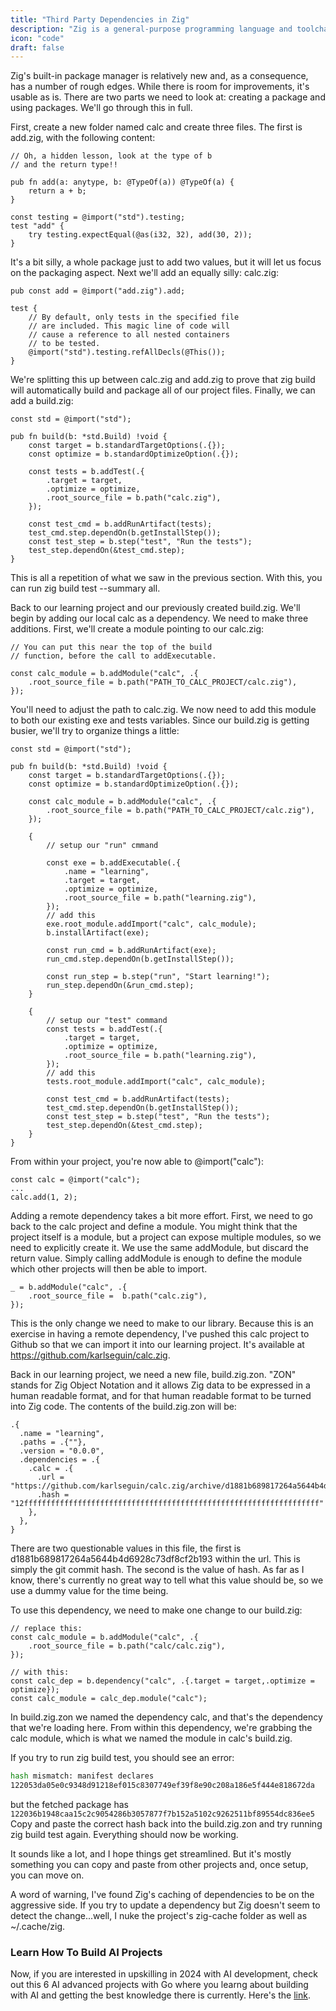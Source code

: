 ```yaml
---
title: "Third Party Dependencies in Zig"
description: "Zig is a general-purpose programming language and toolchain for maintaining robust, optimal, and reusable software."
icon: "code"
draft: false
---
```


Zig's built-in package manager is relatively new and, as a consequence, has a number of rough edges. While there is room for improvements, it's usable as is. There are two parts we need to look at: creating a package and using packages. We'll go through this in full.

First, create a new folder named calc and create three files. The first is add.zig, with the following content:

```zig
// Oh, a hidden lesson, look at the type of b
// and the return type!!

pub fn add(a: anytype, b: @TypeOf(a)) @TypeOf(a) {
	return a + b;
}

const testing = @import("std").testing;
test "add" {
	try testing.expectEqual(@as(i32, 32), add(30, 2));
}
```

It's a bit silly, a whole package just to add two values, but it will let us focus on the packaging aspect. Next we'll add an equally silly: calc.zig:

```zig
pub const add = @import("add.zig").add;

test {
	// By default, only tests in the specified file
	// are included. This magic line of code will
	// cause a reference to all nested containers
	// to be tested.
	@import("std").testing.refAllDecls(@This());
}
```

We're splitting this up between calc.zig and add.zig to prove that zig build will automatically build and package all of our project files. Finally, we can add a build.zig:

```zig
const std = @import("std");

pub fn build(b: *std.Build) !void {
	const target = b.standardTargetOptions(.{});
	const optimize = b.standardOptimizeOption(.{});

	const tests = b.addTest(.{
		.target = target,
		.optimize = optimize,
		.root_source_file = b.path("calc.zig"),
	});

	const test_cmd = b.addRunArtifact(tests);
	test_cmd.step.dependOn(b.getInstallStep());
	const test_step = b.step("test", "Run the tests");
	test_step.dependOn(&test_cmd.step);
}
```

This is all a repetition of what we saw in the previous section. With this, you can run zig build test --summary all.

Back to our learning project and our previously created build.zig. We'll begin by adding our local calc as a dependency. We need to make three additions. First, we'll create a module pointing to our calc.zig:

```zig
// You can put this near the top of the build
// function, before the call to addExecutable.

const calc_module = b.addModule("calc", .{
	.root_source_file = b.path("PATH_TO_CALC_PROJECT/calc.zig"),
});
```

You'll need to adjust the path to calc.zig. We now need to add this module to both our existing exe and tests variables. Since our build.zig is getting busier, we'll try to organize things a little:

```zig
const std = @import("std");

pub fn build(b: *std.Build) !void {
	const target = b.standardTargetOptions(.{});
	const optimize = b.standardOptimizeOption(.{});

	const calc_module = b.addModule("calc", .{
		.root_source_file = b.path("PATH_TO_CALC_PROJECT/calc.zig"),
	});

	{
		// setup our "run" cmmand

		const exe = b.addExecutable(.{
			.name = "learning",
			.target = target,
			.optimize = optimize,
			.root_source_file = b.path("learning.zig"),
		});
		// add this
		exe.root_module.addImport("calc", calc_module);
		b.installArtifact(exe);

		const run_cmd = b.addRunArtifact(exe);
		run_cmd.step.dependOn(b.getInstallStep());

		const run_step = b.step("run", "Start learning!");
		run_step.dependOn(&run_cmd.step);
	}

	{
		// setup our "test" command
		const tests = b.addTest(.{
			.target = target,
			.optimize = optimize,
			.root_source_file = b.path("learning.zig"),
		});
		// add this
		tests.root_module.addImport("calc", calc_module);

		const test_cmd = b.addRunArtifact(tests);
		test_cmd.step.dependOn(b.getInstallStep());
		const test_step = b.step("test", "Run the tests");
		test_step.dependOn(&test_cmd.step);
	}
}
```

From within your project, you're now able to @import("calc"):

```zig
const calc = @import("calc");
...
calc.add(1, 2);
```

Adding a remote dependency takes a bit more effort. First, we need to go back to the calc project and define a module. You might think that the project itself is a module, but a project can expose multiple modules, so we need to explicitly create it. We use the same addModule, but discard the return value. Simply calling addModule is enough to define the module which other projects will then be able to import.

```zig
_ = b.addModule("calc", .{
	.root_source_file =  b.path("calc.zig"),
});
```

This is the only change we need to make to our library. Because this is an exercise in having a remote dependency, I've pushed this calc project to Github so that we can import it into our learning project. It's available at https://github.com/karlseguin/calc.zig.

Back in our learning project, we need a new file, build.zig.zon. "ZON" stands for Zig Object Notation and it allows Zig data to be expressed in a human readable format, and for that human readable format to be turned into Zig code. The contents of the build.zig.zon will be:

```zig
.{
  .name = "learning",
  .paths = .{""},
  .version = "0.0.0",
  .dependencies = .{
    .calc = .{
      .url = "https://github.com/karlseguin/calc.zig/archive/d1881b689817264a5644b4d6928c73df8cf2b193.tar.gz",
      .hash = "12ffffffffffffffffffffffffffffffffffffffffffffffffffffffffffffffffff"
    },
  },
}
```

There are two questionable values in this file, the first is d1881b689817264a5644b4d6928c73df8cf2b193 within the url. This is simply the git commit hash. The second is the value of hash. As far as I know, there's currently no great way to tell what this value should be, so we use a dummy value for the time being.

To use this dependency, we need to make one change to our build.zig:

```zig
// replace this:
const calc_module = b.addModule("calc", .{
	.root_source_file = b.path("calc/calc.zig"),
});

// with this:
const calc_dep = b.dependency("calc", .{.target = target,.optimize = optimize});
const calc_module = calc_dep.module("calc");
```

In build.zig.zon we named the dependency calc, and that's the dependency that we're loading here. From within this dependency, we're grabbing the calc module, which is what we named the module in calc's build.zig.

If you try to run zig build test, you should see an error:

```bash
hash mismatch: manifest declares
122053da05e0c9348d91218ef015c8307749ef39f8e90c208a186e5f444e818672da
```

but the fetched package has
`122036b1948caa15c2c9054286b3057877f7b152a5102c9262511bf89554dc836ee5`
Copy and paste the correct hash back into the build.zig.zon and try running zig build test again. Everything should now be working.

It sounds like a lot, and I hope things get streamlined. But it's mostly something you can copy and paste from other projects and, once setup, you can move on.

A word of warning, I've found Zig's caching of dependencies to be on the aggressive side. If you try to update a dependency but Zig doesn't seem to detect the change...well, I nuke the project's zig-cache folder as well as ~/.cache/zig.

### Learn How To Build AI Projects

Now, if you are interested in upskilling in 2024 with AI development, check out this 6 AI advanced projects with Go where you learng about building with AI and getting the best knowledge there is currently. Here's the [link](https://akhilsharmatech.gumroad.com/l/zgxqq).